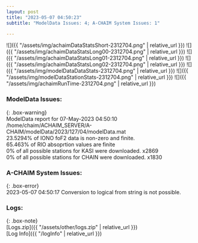 ```yaml
---
layout: post
title: "2023-05-07 04:50:23"
subtitle: "ModelData Issues: 4; A-CHAIM System Issues: 1"

---
```


![]({{ "/assets/img/achaimDataStatsShort-2312704.png" | relative_url }})
![]({{ "/assets/img/achaimDataStatsLong00-2312704.png" | relative_url }})
![]({{ "/assets/img/achaimDataStatsLong01-2312704.png" | relative_url }})
![]({{ "/assets/img/achaimDataStatsLong02-2312704.png" | relative_url }})
![]({{ "/assets/img/modelDataDataStats-2312704.png" | relative_url }})
![]({{ "/assets/img/modelDataStationStats-2312704.png" | relative_url }})
![]({{ "/assets/img/achaimRunTime-2312704.png" | relative_url }})


### ModelData Issues:  
  
{: .box-warning}  
 ModelData report for 07-May-2023 04:50:10   
 /home/chaim/ACHAIM_SERVER/A-CHAIM/modelData/2023/127/04/modelData.mat   
 23.5294% of IONO foF2 data is non-zero and finite.   
 65.463% of RIO absoprtion values are finite   
 0% of all possible stations for KASI were downloaded. x2869   
 0% of all possible stations for CHAIN were downloaded. x1830   
  
### A-CHAIM System Issues:  
  
{: .box-error}  
2023-05-07 04:50:17 Conversion to logical from string is not possible.  

### Logs:  
  
{: .box-note}  
[Logs.zip]({{ "/assets/other/logs.zip" | relative_url }})  
[Log Info]({{ "/logInfo" | relative_url }})  
